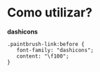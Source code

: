 # Como utilizar?

**dashicons**
```code
.paintbrush-link:before {
   font-family: "dashicons";
   content: "\f100";
}
```
